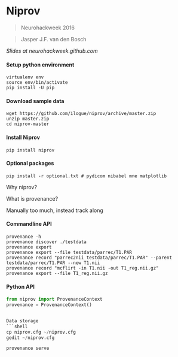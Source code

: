 # Niprov
> Neurohackweek 2016

> Jasper J.F. van den Bosch

*Slides at neurohackweek.github.com*

#### Setup python environment
```shell
virtualenv env
source env/bin/activate
pip install -U pip
```

#### Download sample data
```shell
wget https://github.com/ilogue/niprov/archive/master.zip
unzip master.zip
cd niprov-master
```

#### Install Niprov
```shell
pip install niprov
```

#### Optional packages
```shell
pip install -r optional.txt # pydicom nibabel mne matplotlib
```

Why niprov?

What is provenance?

Manually too much, instead track along 

#### Commandline API

```shell
provenance -h
provenance discover ./testdata
provenance export
provenance export --file testdata/parrec/T1.PAR
provenance record "parrec2nii testdata/parrec/T1.PAR" --parent testdata/parrec/T1.PAR --new T1.nii
provenance record "mcflirt -in T1.nii -out T1_reg.nii.gz"
provenance export --file T1_reg.nii.gz
```

#### Python API
```python
from niprov import ProvenanceContext
provenance = ProvenanceContext()


Data storage
```shell
cp niprov.cfg ~/niprov.cfg
gedit ~/niprov.cfg
```

```shell
provenance serve
```







